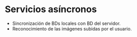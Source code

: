 # **Servicios asíncronos**
* Sincronización de BDs locales con BD del servidor.
* Reconocimiento de las imágenes subidas por el usuario.